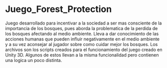 # Juego_Forest_Protection
Juego desarrollado para incentivar a la sociedad a ser mas consciente de la importancia de los bosques, pues aborda la problematica de la perdida de los bosques afectando al medio ambiente. Lleva a dar conocimiento de las acciones humanas que pueden influir negativamente en el medio ambiente y a su vez aconsejar al jugador sobre como cuidar mejor los bosques.
Los archivos son los scripts creados para el funcionamiento del juego creado en Unity 3D. Algunos de estos llevan a la misma funcionalidad pero contienen una logica un poco distinta.
